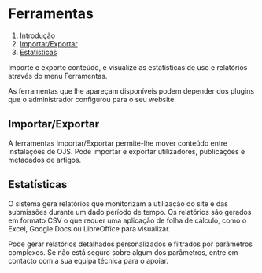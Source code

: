 # Ferramentas

1. Introdução
2. [Importar/Exportar](tools#import-export)
3. [Estatísticas](tools#statistics)

Importe e exporte conteúdo, e visualize as estatísticas de uso e relatórios através do menu Ferramentas.

As ferramentas que lhe apareçam disponíveis podem depender dos plugins que o administrador configurou para o seu website.

## <a name="import-export"></a>Importar/Exportar

A ferramentas Importar/Exportar permite-lhe mover conteúdo entre instalações de OJS. Pode importar e exportar utilizadores, publicações e metadados de artigos.

## <a name="statistics"></a>Estatísticas

O sistema gera relatórios que monitorizam a utilização do site e das submissões durante um dado período de tempo. Os relatórios são gerados em formato CSV o que requer uma aplicação de folha de cálculo, como o Excel, Google Docs ou LibreOffice para visualizar.

Pode gerar relatórios detalhados personalizados e filtrados por parâmetros complexos. Se não está seguro sobre algum dos parâmetros, entre em contacto com a sua equipa técnica para o apoiar.
